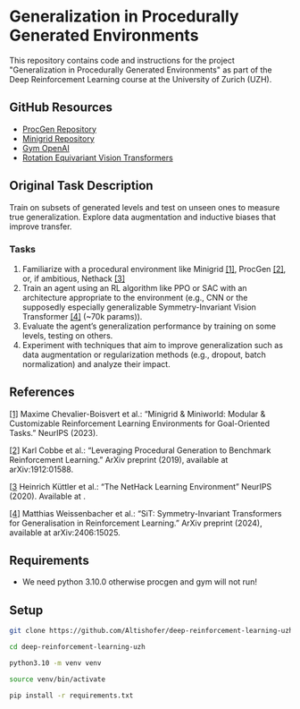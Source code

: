 # Generalization in Procedurally Generated Environments

This repository contains code and instructions for the project "Generalization in Procedurally Generated Environments" as part of the Deep Reinforcement Learning course at the University of Zurich (UZH).


## GitHub Resources
- [ProcGen Repository](https://github.com/openai/procgen?tab=readme-ov-file)
- [Minigrid Repository](https://github.com/Farama-Foundation/Minigrid)
- [Gym OpenAI](https://github.com/openai/gym)
- [Rotation Equivariant Vision Transformers](https://github.com/matthias-weissenbacher/SiT)

## Original Task Description
Train on subsets of generated levels and test on unseen ones to measure true generalization. Explore data augmentation
and inductive biases that improve transfer.

### Tasks
1) Familiarize with a procedural environment like Minigrid [[1]](https://minigrid.farama.org/), ProcGen [[2]](https://github.com/openai/procgen), or, if ambitious, Nethack [[3]](https://github.com/facebookresearch/nle)
2) Train an agent using an RL algorithm like PPO or SAC with an architecture appropriate to the environment (e.g., CNN or
the supposedly especially generalizable Symmetry-Invariant Vision Transformer [[4]](https://openreview.net/attachment?id=SWrwurHAeq&name=pdf) (~70k params)).
3) Evaluate the agent’s generalization performance by training on some levels, testing on others.
4) Experiment with techniques that aim to improve generalization such as data augmentation or regularization methods (e.g.,
dropout, batch normalization) and analyze their impact.

## References
[[1]](https://minigrid.farama.org/) Maxime Chevalier-Boisvert et al.: “Minigrid & Miniworld: Modular & Customizable Reinforcement Learning Environments
for Goal-Oriented Tasks.” NeurIPS (2023).

[[2]](https://github.com/openai/procgen) Karl Cobbe et al.: “Leveraging Procedural Generation to Benchmark Reinforcement Learning.” ArXiv preprint (2019),
available at arXiv:1912:01588.

[[3](https://github.com/facebookresearch/nle) Heinrich Küttler et al.: “The NetHack Learning Environment” NeurIPS (2020). Available
at .

[[4]](https://openreview.net/attachment?id=SWrwurHAeq&name=pdf) Matthias Weissenbacher et al.: “SiT: Symmetry-Invariant Transformers for Generalisation in Reinforcement Learning.”
ArXiv preprint (2024), available at arXiv:2406:15025.

## Requirements
- We need python 3.10.0 otherwise procgen and gym will not run!

## Setup

```bash
git clone https://github.com/Altishofer/deep-reinforcement-learning-uzh.git
```

```bash
cd deep-reinforcement-learning-uzh
```

```bash
python3.10 -m venv venv
```

```bash
source venv/bin/activate
```

```bash
pip install -r requirements.txt
```




